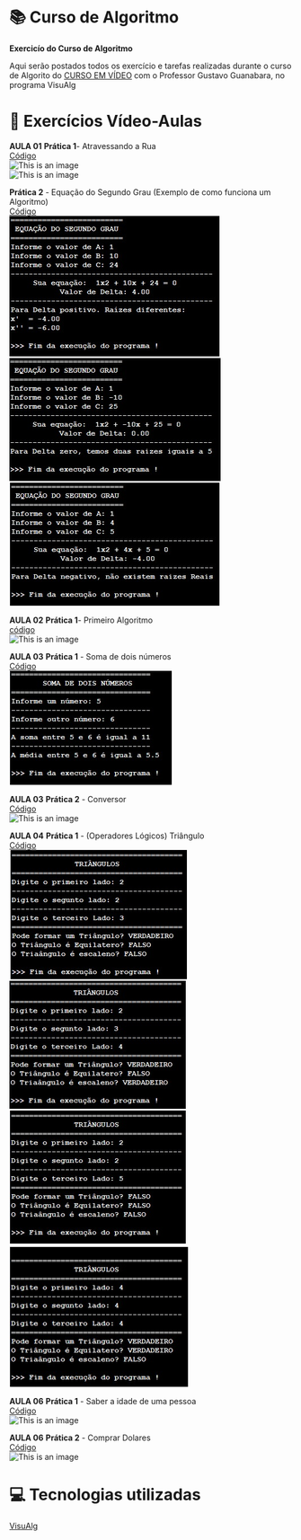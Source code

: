 # :books: Curso de Algoritmo
**Exercicío do Curso de Algoritmo**

 Aqui serão postados todos os exercício e tarefas realizadas durante o curso de Algorito do [CURSO EM VÍDEO](https://www.youtube.com/watch?v=8mei6uVttho&list=PLHz_AreHm4dmSj0MHol_aoNYCSGFqvfXV) com o Professor Gustavo Guanabara, no programa VisuAlg
 
 # :page_with_curl: Exercícios Vídeo-Aulas
 **AULA 01**
 **Prática 1**- Atravessando a Rua<br/> 
 [Código](https://github.com/ArgemiroC/Curso-de-Algoritmo/blob/main/Exerc%C3%ADcios%20Aulas/Aula%2001%20Pr%C3%A1tica%201(Atravessando%20a%20Rua))<br/> 
 ![This is an image](https://github.com/ArgemiroC/Curso-de-Algoritmo/blob/main/Imagens/Aula%2001%20Pr%C3%A1tica%201(Atravessando%20a%20Rua).jpeg)<br/>
 ![This is an image](https://github.com/ArgemiroC/Curso-de-Algoritmo/blob/main/Imagens/Aula%2001%20Pr%C3%A1tica%201(Atravessando%20a%20Rua)2.jpeg)<br/>
 
 **Prática 2** - Equação do Segundo Grau (Exemplo de como funciona um Algoritmo)<br/> 
 [Código](https://github.com/ArgemiroC/Curso-de-Algoritmo/blob/main/Exerc%C3%ADcios%20Aulas/Aula%2001%20Pr%C3%A1tica%202(Equa%C3%A7%C3%A3o%20do%20segundo%20Grau))<br/> ![This is an image](https://github.com/ArgemiroC/Curso-de-Algoritmo/blob/main/Imagens/Aula%2001%20Pr%C3%A1tica%202(Equa%C3%A7%C3%A3o%20do%20Segundo%20Grau)1.jpeg)<br/> ![This is an image](https://github.com/ArgemiroC/Curso-de-Algoritmo/blob/main/Imagens/Aula%2001%20Pr%C3%A1tica%202(Equa%C3%A7%C3%A3o%20do%20Segundo%20Grau)2.jpeg)<br/> ![This is an image](https://github.com/ArgemiroC/Curso-de-Algoritmo/blob/main/Imagens/Aula%2001%20Pr%C3%A1tica%202(Equa%C3%A7%C3%A3o%20do%20Segundo%20Grau)3.jpeg)<br/>
 
 **AULA 02**
 **Prática 1**- Primeiro Algoritmo<br/> 
 [código](https://github.com/ArgemiroC/Curso-de-Algoritmo/blob/main/Exerc%C3%ADcios%20Aulas/Aula%2002%20Pr%C3%A1tica%201(Primeiro%20Algoritmo))<br/> 
 ![This is an image](https://github.com/ArgemiroC/Curso-de-Algoritmo/blob/main/Imagens/Aula%2002%20Pr%C3%A1tica%201(Primeiro%20Algoritmo).jpeg)<br/>
 
 **AULA 03**
 **Prática 1** - Soma de dois números<br/> 
 [Código](https://github.com/ArgemiroC/Curso-de-Algoritmo/blob/main/Exerc%C3%ADcios%20Aulas/Aula%2003%20Pr%C3%A1tica%201(Soma%20de%20dois%20n%C3%BAmeros))<br/> 
 ![This is an image](https://github.com/ArgemiroC/Curso-de-Algoritmo/blob/main/Imagens/Aula%2003%20Pr%C3%A1tica%201(Soma%20de%20dois%20n%C3%BAmeros).jpeg)<br/>   

**AULA 03**
 **Prática 2** - Conversor<br/> 
 [Código](https://github.com/ArgemiroC/Curso-de-Algoritmo/blob/main/Exerc%C3%ADcios%20Aulas/Aula%2003%20Pr%C3%A1tica%202(Conversor))<br/> 
 ![This is an image](https://github.com/ArgemiroC/Curso-de-Algoritmo/blob/main/Imagens/Aula%2003%20Pr%C3%A1tica%202(Conversor).jpeg)<br/> 
 
 **AULA 04**
 **Prática 1** - (Operadores Lógicos) Triângulo<br/>
 [Código](https://github.com/ArgemiroC/Curso-de-Algoritmo/blob/main/Exerc%C3%ADcios%20Aulas/Aula%2004%20Pr%C3%A1tica%201(Tri%C3%A2ngulo))<br/>
 ![This is an image](https://github.com/ArgemiroC/Curso-de-Algoritmo/blob/main/Imagens/Aula%2004%20Pr%C3%A1tica%201(Tri%C3%A2ngulo)1.jpeg)<br/>
 ![This is an image](https://github.com/ArgemiroC/Curso-de-Algoritmo/blob/main/Imagens/Aula%2004%20Pr%C3%A1tica%201(Tri%C3%A2ngulo)2.jpeg)<br/>
 ![This is an image](https://github.com/ArgemiroC/Curso-de-Algoritmo/blob/main/Imagens/Aula%2004%20Pr%C3%A1tica%201(Tri%C3%A2ngulo)3.jpeg)<br/>
 ![This is an image](https://github.com/ArgemiroC/Curso-de-Algoritmo/blob/main/Imagens/Aula%2004%20Pr%C3%A1tica%201(Tri%C3%A2ngulo)4.jpeg)<br/>
 
 **AULA 06**
 **Prática 1** - Saber a idade de uma pessoa<br/>
 [Código](https://github.com/ArgemiroC/Curso-de-Algoritmo/blob/main/Exerc%C3%ADcios%20Aulas/Aula%2006%20Pr%C3%A1tica%201(Saber%20a%20idade%20de%20uma%20pessoa))<br/>
 ![This is an image](https://github.com/ArgemiroC/Curso-de-Algoritmo/blob/main/Imagens/Aula%2006%20Pr%C3%A1tica%201(Saber%20a%20Idade%20de%20uma%20pessoa).jpeg)<br/>
 
 **AULA 06**
 **Prática 2** - Comprar Dolares<br/>
 [Código](https://github.com/ArgemiroC/Curso-de-Algoritmo/blob/main/Exerc%C3%ADcios%20Aulas/Aula%2006%20Pr%C3%A1tica%202(Comprar%20Dolares))<br/>
 ![This is an image](https://github.com/ArgemiroC/Curso-de-Algoritmo/blob/main/Imagens/Aula%2006%20Pr%C3%A1tica%202(Comprar%20Dolares).jpeg)<br/>
 
# :computer: Tecnologias utilizadas

[VisuAlg](https://visualg3.com.br/)

